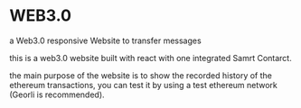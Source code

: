 # WEB3.0
a Web3.0 responsive Website to transfer messages 


this is a web3.0 website built with react with one integrated Samrt Contarct. 

the main purpose of the website is to show the recorded history of the ethereum transactions, you can test it by using a test ethereum network (Georli is recommended).



